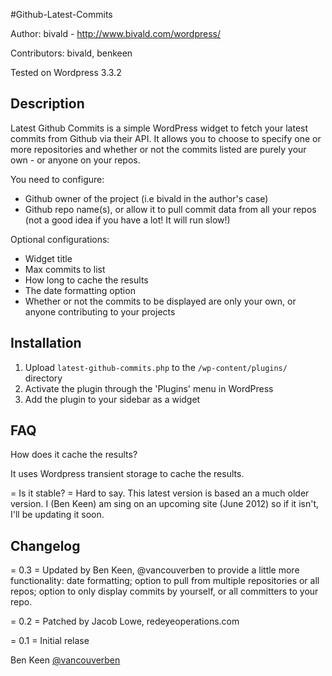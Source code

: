#Github-Latest-Commits

Author: bivald - http://www.bivald.com/wordpress/

Contributors: bivald, benkeen

Tested on Wordpress 3.3.2


## Description

Latest Github Commits is a simple WordPress widget to fetch your latest commits from Github via their API. It allows you to choose to specify one or more repositories and whether or not the commits listed are purely your own - or anyone on your repos.

You need to configure:
* Github owner of the project (i.e bivald in the author's case)
* Github repo name(s), or allow it to pull commit data from all your repos (not a good idea if you have a lot! It will run slow!)

Optional configurations:
* Widget title
* Max commits to list
* How long to cache the results
* The date formatting option
* Whether or not the commits to be displayed are only your own, or anyone contributing to your projects

## Installation
1. Upload `latest-github-commits.php` to the `/wp-content/plugins/` directory
1. Activate the plugin through the 'Plugins' menu in WordPress
1. Add the plugin to your sidebar as a widget

## FAQ
How does it cache the results?

It uses Wordpress transient storage to cache the results.

= Is it stable? =
Hard to say. This latest version is based an a much older version. I (Ben Keen) am sing on an upcoming site (June 2012) so if it isn't, I'll be updating it soon.

## Changelog

= 0.3 =
Updated by Ben Keen, @vancouverben to provide a little more functionality: date formatting; option to pull from multiple repositories or all repos; option to only display commits by yourself, or all committers to your repo.

= 0.2 =
Patched by Jacob Lowe, redeyeoperations.com

= 0.1 =
Initial relase


Ben Keen
[@vancouverben](https://twitter.com/#!/vancouverben)
